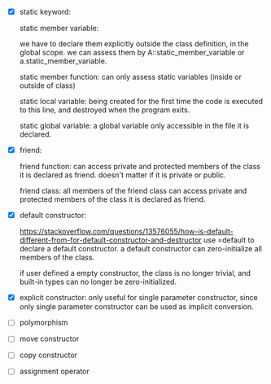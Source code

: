 - [x] static keyword:

  static member variable:

  we have to declare them explicitly outside the class definition, in the global scope.
  we can assess them by A::static_member_variable or a.static_member_variable.

  static member function:
  can only assess static variables (inside or outside of class)

  static local variable:
  being created for the first time the code is executed to this line, and destroyed when the program exits.

  static global variable:
  a global variable only accessible in the file it is declared.

- [x] friend:

  friend function:
  can access private and protected members of the class it is declared as friend.
  doesn't matter if it is private or public.

  friend class:
  all members of the friend class can access private and protected members of the class it is declared as friend.

- [x] default constructor:

  https://stackoverflow.com/questions/13576055/how-is-default-different-from-for-default-constructor-and-destructor
  use =default to declare a default constructor.
  a default constructor can zero-initialize all members of the class.

  if user defined a empty constructor, the class is no longer trivial, and built-in types can no longer be zero-initialized.

- [x] explicit constructor:
      only useful for single parameter constructor, since only single parameter constructor can be used as implicit conversion.

- [ ] polymorphism

- [ ] move constructor

- [ ] copy constructor

- [ ] assignment operator
